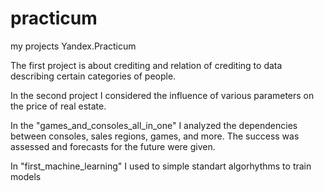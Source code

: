 # practicum

my projects Yandex.Practicum

The first project is about crediting and relation of crediting to data describing certain categories of people.

In the second project I considered the influence of various parameters on the price of real estate. 

In the "games_and_consoles_all_in_one" I analyzed the dependencies between consoles, sales regions, games, and more. The success was assessed and forecasts for the future were given.

In "first_machine_learning" I used to simple standart algorhythms to train models